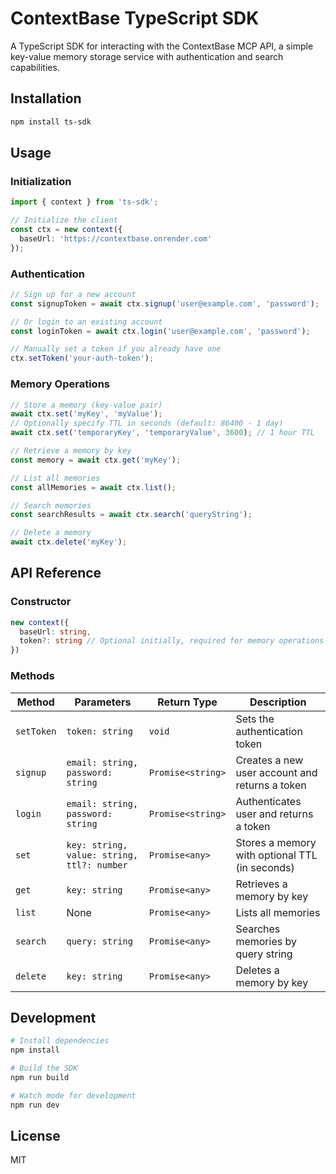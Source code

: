 # ContextBase TypeScript SDK

A TypeScript SDK for interacting with the ContextBase MCP API, a simple key-value memory storage service with authentication and search capabilities.

## Installation

```bash
npm install ts-sdk
```

## Usage

### Initialization

```typescript
import { context } from 'ts-sdk';

// Initialize the client
const ctx = new context({
  baseUrl: 'https://contextbase.onrender.com'
});
```

### Authentication

```typescript
// Sign up for a new account
const signupToken = await ctx.signup('user@example.com', 'password');

// Or login to an existing account
const loginToken = await ctx.login('user@example.com', 'password');

// Manually set a token if you already have one
ctx.setToken('your-auth-token');
```

### Memory Operations

```typescript
// Store a memory (key-value pair)
await ctx.set('myKey', 'myValue');
// Optionally specify TTL in seconds (default: 86400 - 1 day)
await ctx.set('temporaryKey', 'temporaryValue', 3600); // 1 hour TTL

// Retrieve a memory by key
const memory = await ctx.get('myKey');

// List all memories
const allMemories = await ctx.list();

// Search memories
const searchResults = await ctx.search('queryString');

// Delete a memory
await ctx.delete('myKey');
```

## API Reference

### Constructor

```typescript
new context({
  baseUrl: string,
  token?: string // Optional initially, required for memory operations
})
```

### Methods

| Method | Parameters | Return Type | Description |
|--------|------------|-------------|-------------|
| `setToken` | `token: string` | `void` | Sets the authentication token |
| `signup` | `email: string, password: string` | `Promise<string>` | Creates a new user account and returns a token |
| `login` | `email: string, password: string` | `Promise<string>` | Authenticates user and returns a token |
| `set` | `key: string, value: string, ttl?: number` | `Promise<any>` | Stores a memory with optional TTL (in seconds) |
| `get` | `key: string` | `Promise<any>` | Retrieves a memory by key |
| `list` | None | `Promise<any>` | Lists all memories |
| `search` | `query: string` | `Promise<any>` | Searches memories by query string |
| `delete` | `key: string` | `Promise<any>` | Deletes a memory by key |

## Development

```bash
# Install dependencies
npm install

# Build the SDK
npm run build

# Watch mode for development
npm run dev
```

## License

MIT
